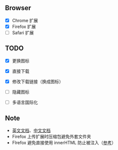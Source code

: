 ## Browser

+ [x] Chrome 扩展
+ [x] Firefox 扩展
+ [ ] Safari 扩展

## TODO
+ [x] 更换图标
+ [x] 直接下载
+ [x] 修改下载链接（换成图标）
+ [ ] 隐藏图标
+ [ ] 多语言国际化


## Note

+ [英文文档](https://developer.chrome.com/extensions)、[中文文档](https://chajian.baidu.com/developer/extensions/getstarted.html)
+ Firefox 上传扩展时压缩包避免外套文件夹
+ FIrefox 避免直接使用 innerHTML 防止被注入（[参考](https://developer.mozilla.org/en-US/Add-ons/Overlay_Extensions/XUL_School/DOM_Building_and_HTML_Insertion)）
